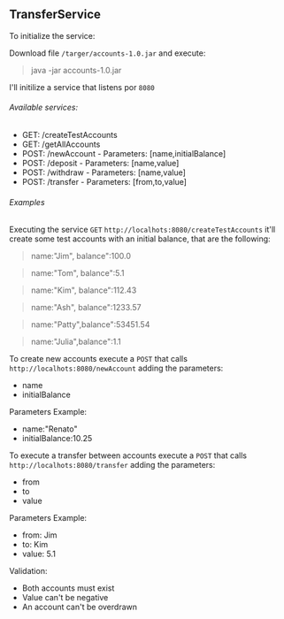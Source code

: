 ## TransferService

To initialize the service:

Download file `/targer/accounts-1.0.jar` and execute:

> java -jar accounts-1.0.jar

I'll initilize a service that listens por `8080`

###### Available services:

 - GET: /createTestAccounts
 - GET: /getAllAccounts
 - POST: /newAccount - Parameters: [name,initialBalance]
 - POST: /deposit - Parameters: [name,value] 
 - POST: /withdraw - Parameters: [name,value] 
 - POST: /transfer - Parameters: [from,to,value]

###### Examples 

Executing the service `GET` `http://localhots:8080/createTestAccounts` it'll create some test accounts with an initial balance, that are the following:

> name:"Jim",  balance":100.0

> name:"Tom",  balance":5.1

> name:"Kim",  balance":112.43

> name:"Ash",  balance":1233.57

> name:"Patty",balance":53451.54

> name:"Julia",balance":1.1

To create new accounts execute a `POST` that calls `http://localhots:8080/newAccount` adding the parameters:
- name
- initialBalance

Parameters Example:
- name:"Renato"
- initialBalance:10.25

To execute a transfer between accounts execute a `POST` that calls `http://localhots:8080/transfer` adding the parameters:
- from
- to 
- value

Parameters Example:
- from: Jim
- to: Kim
- value: 5.1

Validation:
- Both accounts must exist
- Value can't be negative
- An account can't be overdrawn

